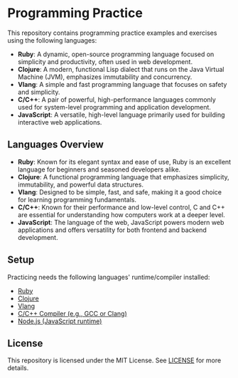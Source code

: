# Programming Practice

This repository contains programming practice examples and exercises using the following languages:

- **Ruby**: A dynamic, open-source programming language focused on simplicity and productivity, often used in web development.
- **Clojure**: A modern, functional Lisp dialect that runs on the Java Virtual Machine (JVM), emphasizes immutability and concurrency.
- **Vlang**: A simple and fast programming language that focuses on safety and simplicity.
- **C/C++**: A pair of powerful, high-performance languages commonly used for system-level programming and application development.
- **JavaScript**: A versatile, high-level language primarily used for building interactive web applications.

## Languages Overview

- **Ruby**: Known for its elegant syntax and ease of use, Ruby is an excellent language for beginners and seasoned developers alike.
- **Clojure**: A functional programming language that emphasizes simplicity, immutability, and powerful data structures.
- **Vlang**: Designed to be simple, fast, and safe, making it a good choice for learning programming fundamentals.
- **C/C++**: Known for their performance and low-level control, C and C++ are essential for understanding how computers work at a deeper level.
- **JavaScript**: The language of the web, JavaScript powers modern web applications and offers versatility for both frontend and backend development.

## Setup

Practicing needs the following languages' runtime/compiler installed:

- [Ruby](https://www.ruby-lang.org/)
- [Clojure](https://clojure.org/)
- [Vlang](https://vlang.io/)
- [C/C++ Compiler (e.g., GCC or Clang)](https://clang.llvm.org/)
- [Node.js (JavaScript runtime)](https://nodejs.org/)

## License

This repository is licensed under the MIT License. See [LICENSE](LICENSE) for more details.
